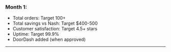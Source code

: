 ### **Month 1:**
- Total orders: Target 100+
- Total savings vs Nash: Target $400-500
- Customer satisfaction: Target 4.5+ stars
- Uptime: Target 99.9%
- DoorDash added (when approved)

---
